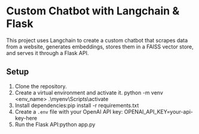 # Custom Chatbot with Langchain & Flask

This project uses Langchain to create a custom chatbot that scrapes data from a website, generates embeddings, stores them in a FAISS vector store, and serves it through a Flask API.

## Setup

1. Clone the repository.
2. Create a virtual environment and activate it.
    python -m venv <env_name>
    .\myenv\Scripts\activate
4. Install dependencies:pip install -r requirements.txt
5. Create a `.env` file with your OpenAI API key: OPENAI_API_KEY=your-api-key-here
6. Run the Flask API:python app.py


